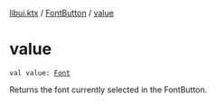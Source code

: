 [libui.ktx](../index.md) / [FontButton](index.md) / [value](./value.md)

# value

`val value: `[`Font`](../-font/index.md)

Returns the font currently selected in the FontButton.

